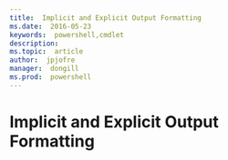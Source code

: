 ```yaml
---
title:  Implicit and Explicit Output Formatting
ms.date:  2016-05-23
keywords:  powershell,cmdlet
description:  
ms.topic:  article
author:  jpjofre
manager:  dongill
ms.prod:  powershell
---
```


# Implicit and Explicit Output Formatting
